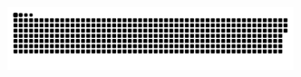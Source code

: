 ![Snake animation](https://github.com/fabiogvb/index.html/raw/master/github-contribution-grid-snake.svg)

